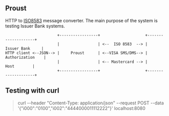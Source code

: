 ## Proust

HTTP to [ISO8583](https://en.wikipedia.org/wiki/ISO_8583) message converter. The main purpose of the system is testing Issuer Bank systems.

                           +-----------------+                    +--------------------+
                           |                 | <--  ISO 8583  --> |    Issuer Bank     |
    HTTP client <--JSON--> |     Proust      | <--VISA SMS/DMS--> |   Authorization    |
                           |                 | <-- Mastercard --> |        Host        |
                           +-----------------+                    +--------------------+

## Testing with curl
> curl --header "Content-Type: application/json" --request POST --data '{"i000":"0100","i002":"4444000011112222"}' localhost:8080
